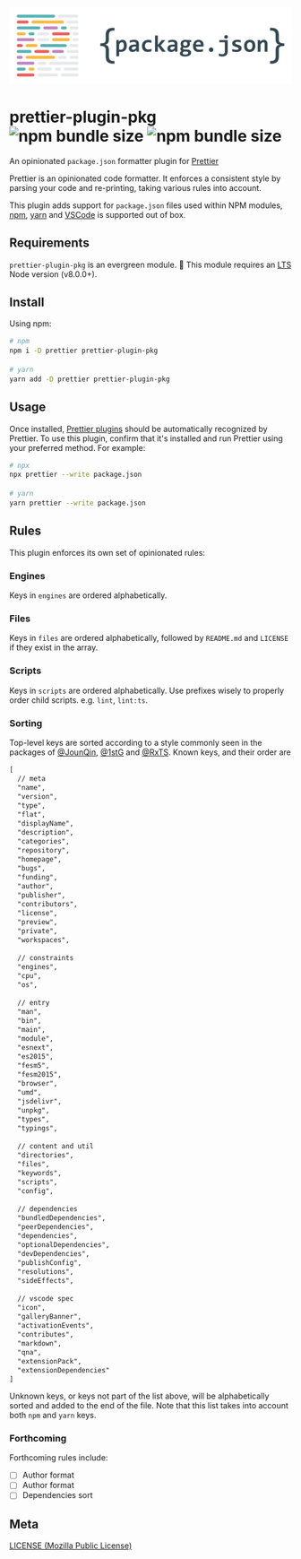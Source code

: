 ![banner](https://raw.githubusercontent.com/rx-ts/prettier/master/assets/pkg.svg?sanitize=true)

# prettier-plugin-pkg ![npm bundle size](https://img.shields.io/bundlephobia/min/prettier-plugin-pkg) ![npm bundle size](https://img.shields.io/bundlephobia/minzip/prettier-plugin-pkg)

An opinionated `package.json` formatter plugin for [Prettier](https://prettier.io)

Prettier is an opinionated code formatter. It enforces a consistent style by parsing your code and re-printing, taking various rules into account.

This plugin adds support for `package.json` files used within NPM modules, [npm][], [yarn][] and [VSCode][] is supported out of box.

## Requirements

`prettier-plugin-pkg` is an evergreen module. 🌲 This module requires an [LTS](https://github.com/nodejs/Release) Node version (v8.0.0+).

## Install

Using npm:

```sh
# npm
npm i -D prettier prettier-plugin-pkg

# yarn
yarn add -D prettier prettier-plugin-pkg
```

## Usage

Once installed, [Prettier plugins](https://prettier.io/docs/en/plugins.html) should be automatically recognized by Prettier. To use this plugin, confirm that it's installed and run Prettier using your preferred method. For example:

```sh
# npx
npx prettier --write package.json

# yarn
yarn prettier --write package.json
```

## Rules

This plugin enforces its own set of opinionated rules:

### Engines

Keys in `engines` are ordered alphabetically.

### Files

Keys in `files` are ordered alphabetically, followed by `README.md` and `LICENSE` if they exist in the array.

### Scripts

Keys in `scripts` are ordered alphabetically. Use prefixes wisely to properly order child scripts. e.g. `lint`, `lint:ts`.

### Sorting

Top-level keys are sorted according to a style commonly seen in the packages of [@JounQin](https://github.com/JounQin), [@1stG](https://github.com/1stG) and [@RxTS](https://github.com/rx-ts). Known keys, and their order are

```jsonc
[
  // meta
  "name",
  "version",
  "type",
  "flat",
  "displayName",
  "description",
  "categories",
  "repository",
  "homepage",
  "bugs",
  "funding",
  "author",
  "publisher",
  "contributors",
  "license",
  "preview",
  "private",
  "workspaces",

  // constraints
  "engines",
  "cpu",
  "os",

  // entry
  "man",
  "bin",
  "main",
  "module",
  "esnext",
  "es2015",
  "fesm5",
  "fesm2015",
  "browser",
  "umd",
  "jsdelivr",
  "unpkg",
  "types",
  "typings",

  // content and util
  "directories",
  "files",
  "keywords",
  "scripts",
  "config",

  // dependencies
  "bundledDependencies",
  "peerDependencies",
  "dependencies",
  "optionalDependencies",
  "devDependencies",
  "publishConfig",
  "resolutions",
  "sideEffects",

  // vscode spec
  "icon",
  "galleryBanner",
  "activationEvents",
  "contributes",
  "markdown",
  "qna",
  "extensionPack",
  "extensionDependencies"
]
```

Unknown keys, or keys not part of the list above, will be alphabetically sorted and added to the end of the file. Note that this list takes into account both `npm` and `yarn` keys.

### Forthcoming

Forthcoming rules include:

- [ ] Author format
- [ ] Author format
- [ ] Dependencies sort

## Meta

[LICENSE (Mozilla Public License)](./LICENSE)

[npm]: https://docs.npmjs.com/files/package.json
[yarn]: https://yarnpkg.com/docs/package-j
[vscode]: https://code.visualstudio.com/api/references/extension-manifest
